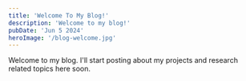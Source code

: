 ```yaml
---
title: 'Welcome To My Blog!'
description: 'Welcome to my blog!'
pubDate: 'Jun 5 2024'
heroImage: '/blog-welcome.jpg'
---
```


Welcome to my blog. I'll start posting about my projects and research related topics here soon.

